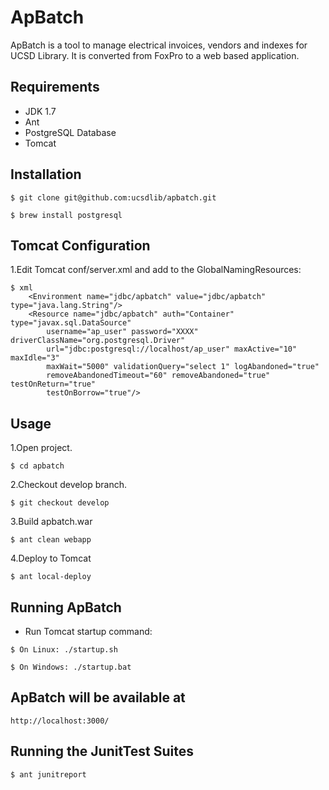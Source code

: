 # ApBatch

ApBatch is a tool to manage electrical invoices, vendors and indexes for UCSD Library.  It is converted from FoxPro to a web based application.

## Requirements 

* JDK 1.7
* Ant
* PostgreSQL Database
* Tomcat

## Installation

```
$ git clone git@github.com:ucsdlib/apbatch.git
```

```
$ brew install postgresql
```

## Tomcat Configuration

1.Edit Tomcat conf/server.xml and add to the GlobalNamingResources:

```
$ xml
    <Environment name="jdbc/apbatch" value="jdbc/apbatch" type="java.lang.String"/>
    <Resource name="jdbc/apbatch" auth="Container" type="javax.sql.DataSource"
        username="ap_user" password="XXXX" driverClassName="org.postgresql.Driver"
        url="jdbc:postgresql://localhost/ap_user" maxActive="10" maxIdle="3"
        maxWait="5000" validationQuery="select 1" logAbandoned="true"
        removeAbandonedTimeout="60" removeAbandoned="true" testOnReturn="true"
        testOnBorrow="true"/>
```

## Usage

1.Open project.

```
$ cd apbatch
```

2.Checkout develop branch.

```
$ git checkout develop
```

3.Build apbatch.war

```
$ ant clean webapp
```

4.Deploy to Tomcat

```
$ ant local-deploy
```

## Running ApBatch

* Run Tomcat startup command:

```
$ On Linux: ./startup.sh
```

```
$ On Windows: ./startup.bat
```

## ApBatch will be available at 

```
http://localhost:3000/ 
```

## Running the JunitTest Suites

```
$ ant junitreport
```
